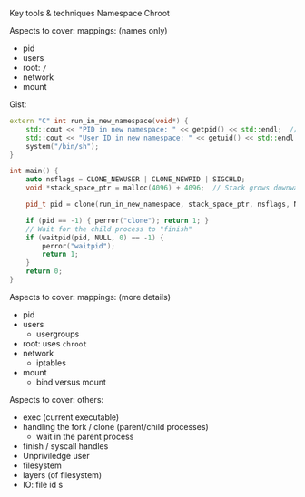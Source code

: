 
Key tools & techniques
Namespace
Chroot

Aspects to cover: mappings: (names only)
* pid
* users
* root: `/`
* network
* mount

Gist:
```cpp
extern "C" int run_in_new_namespace(void*) {
    std::cout << "PID in new namespace: " << getpid() << std::endl;  // Will be 1!
    std::cout << "User ID in new namespace: " << getuid() << std::endl;
    system("/bin/sh");
}

int main() {
    auto nsflags = CLONE_NEWUSER | CLONE_NEWPID | SIGCHLD;
    void *stack_space_ptr = malloc(4096) + 4096;  // Stack grows downward

    pid_t pid = clone(run_in_new_namespace, stack_space_ptr, nsflags, NULL);

    if (pid == -1) { perror("clone"); return 1; }
    // Wait for the child process to "finish"
    if (waitpid(pid, NULL, 0) == -1) {
        perror("waitpid");
        return 1;
    }
    return 0;
}
```

Aspects to cover: mappings: (more details)
* pid
* users
   * usergroups
* root: uses `chroot`
* network
   * iptables
* mount
   * bind versus mount

Aspects to cover: others:
* exec (current executable)
* handling the fork / clone (parent/child processes)
   * wait in the parent process
* finish / syscall handles
* Unpriviledge user
* filesystem
* layers (of filesystem)
* IO: file id s
